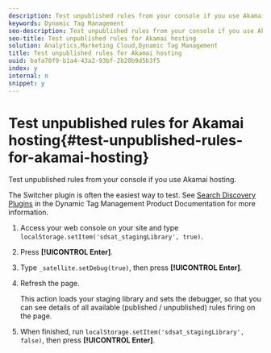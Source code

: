 ```yaml
---
description: Test unpublished rules from your console if you use Akamai hosting.
keywords: Dynamic Tag Management
seo-description: Test unpublished rules from your console if you use Akamai hosting.
seo-title: Test unpublished rules for Akamai hosting
solution: Analytics,Marketing Cloud,Dynamic Tag Management
title: Test unpublished rules for Akamai hosting
uuid: bafa70f9-b1a4-43a2-93bf-2b20b9d5b3f5
index: y
internal: n
snippet: y
---
```


# Test unpublished rules for Akamai hosting{#test-unpublished-rules-for-akamai-hosting}

Test unpublished rules from your console if you use Akamai hosting.

The Switcher plugin is often the easiest way to test. See [Search Discovery Plugins](https://marketing.adobe.com/resources/help/en_US/dtm/search_discovery_plugins.html) in the Dynamic Tag Management Product Documentation for more information. 

1. Access your web console on your site and type `localStorage.setItem('sdsat_stagingLibrary', true)`.
1. Press **[!UICONTROL Enter]**.
1. Type `_satellite.setDebug(true)`, then press **[!UICONTROL Enter]**.
1. Refresh the page.

   This action loads your staging library and sets the debugger, so that you can see details of all available (published / unpublished) rules firing on the page. 
1. When finished, run `localStorage.setItem('sdsat_stagingLibrary', false)`, then press **[!UICONTROL Enter]**.
